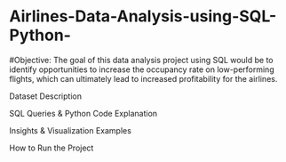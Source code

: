 # Airlines-Data-Analysis-using-SQL-Python-
#Objective:
The goal of this data analysis project using SQL would be to identify opportunities to increase the occupancy rate on low-performing flights, which can ultimately lead to increased profitability for the airlines.

Dataset Description

SQL Queries & Python Code Explanation

Insights & Visualization Examples

How to Run the Project
